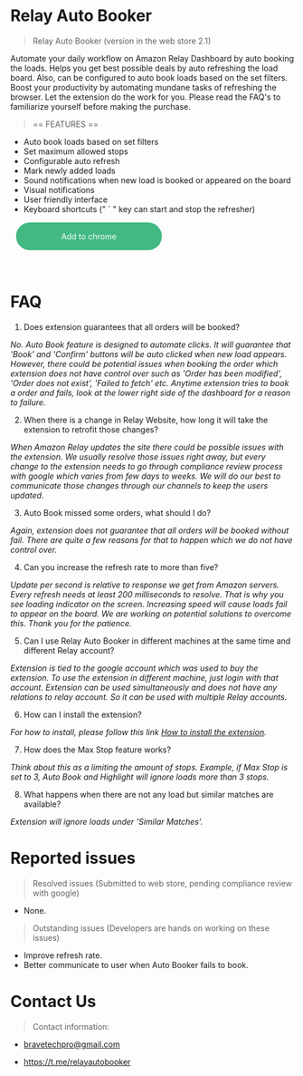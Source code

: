 # Relay Auto Booker

> Relay Auto Booker (version in the web store 2.1)

Automate your daily workflow on Amazon Relay Dashboard by auto booking the loads. Helps you get best possible deals by auto refreshing the load board. Also, can be configured to auto book loads based on the set filters. Boost your productivity by automating mundane tasks of refreshing the browser. Let the extension do the work for you. Please read the FAQ's to familiarize yourself before making the purchase.

> == FEATURES ==

- Auto book loads based on set filters
- Set maximum allowed stops
- Configurable auto refresh
- Mark newly added loads
- Sound notifications when new load is booked or appeared on the board
- Visual notifications
- User friendly interface
- Keyboard shortcuts (" ` " key can start and stop the refresher)

<br/>
<a href="https://chrome.google.com/webstore/detail/relay-auto-booker/ikdalniioengaefjkpkhfcgjemdfhpfg" target="_blank" style="padding: 16px 80px;
background: #42b983;
border-radius: 50px;
margin: 10px;
color: white;
text-decoration: none;
font-size: 1em;"><span>Add to chrome</span></a>
<br/><br/><br/><br/>


# FAQ

1. Does extension guarantees that all orders will be booked?

_No. Auto Book feature is designed to automate clicks. It will guarantee that 'Book' and 'Confirm' buttons will be auto clicked when new load appears. However, there could be potential issues when booking the order which extension does not have control over such as 'Order has been modified', 'Order does not exist', 'Failed to fetch' etc. Anytime extension tries to book a order and fails, look at the lower right side of the dashboard for a reason to failure._

2. When there is a change in Relay Website, how long it will take the extension to retrofit those changes?

_When Amazon Relay updates the site there could be possible issues with the extension. We usually resolve those issues right away, but every change to the extension needs to go through compliance review process with google which varies from few days to weeks. We will do our best to communicate those changes through our channels to keep the users updated._

3. Auto Book missed some orders, what should I do?

_Again, extension does not guarantee that all orders will be booked without fail. There are quite a few reasons for that to happen which we do not have control over._

4. Can you increase the refresh rate to more than five?

_Update per second is relative to response we get from Amazon servers. Every refresh needs at least 200 milliseconds to resolve. That is why you see loading indicator on the screen. Increasing speed will cause loads fail to appear on the board. We are working on potential solutions to overcome this. Thank you for the patience._

5. Can I use Relay Auto Booker in different machines at the same time and different Relay account?

_Extension is tied to the google account which was used to buy the extension. To use the extension in different machine, just login with that account. Extension can be used simultaneously and does not have any relations to relay account. So it can be used with multiple Relay accounts._

6. How can I install the extension?

_For how to install, please follow this link [How to install the extension](https://support.google.com/chrome_webstore/answer/2664769?hl=en)._

7. How does the Max Stop feature works?

_Think about this as a limiting the amount of stops. Example, if Max Stop is set to 3, Auto Book and Highlight will ignore loads more than 3 stops._

8. What happens when there are not any load but similar matches are available?

_Extension will ignore loads under 'Similar Matches'._

# Reported issues

> Resolved issues (Submitted to web store, pending compliance review with google)

- None.

> Outstanding issues (Developers are hands on working on these issues)

- Improve refresh rate.
- Better communicate to user when Auto Booker fails to book.

# Contact Us

> Contact information:

- bravetechpro@gmail.com

- https://t.me/relayautobooker

